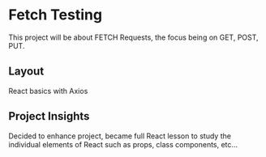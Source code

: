 # Fetch Testing
This project will be about FETCH Requests, the focus being on GET, POST, PUT.

## Layout
React basics with Axios

## Project Insights
Decided to enhance project, became full React lesson to study the individual
elements of React such as props, class components, etc...